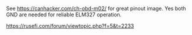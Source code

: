 See https://canhacker.com/ch-obd-m02/ for great pinout image. Yes both GND are needed for reliable ELM327 operation.

https://rusefi.com/forum/viewtopic.php?f=5&t=2233